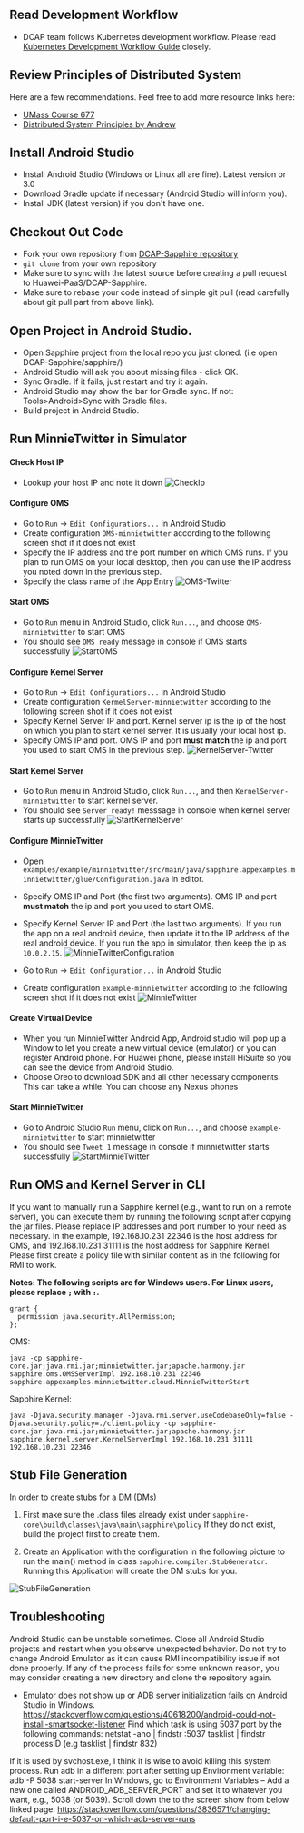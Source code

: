 ## Read Development Workflow
* DCAP team follows Kubernetes development workflow. Please read [Kubernetes Development Workflow Guide](https://github.com/kubernetes/community/blob/master/contributors/guide/github-workflow.md) closely.

## Review Principles of Distributed System
Here are a few recommendations. Feel free to add more resource links here:
* [UMass Course 677](http://lass.cs.umass.edu/~shenoy/courses/677/)
* [Distributed System Principles by Andrew](https://www.amazon.com/Distributed-Systems-Principles-Andrew-Tanenbaum/dp/153028175X)

## Install Android Studio
* Install Android Studio (Windows or Linux all are fine). Latest version or 3.0
* Download Gradle update if necessary (Android Studio will inform you).
* Install JDK (latest version) if you don't have one.

## Checkout Out Code
* Fork your own repository from [DCAP-Sapphire repository](https://github.com/Huawei-PaaS/DCAP-Sapphire) 
* `git clone` from your own repository
* Make sure to sync with the latest source before creating a pull request to Huawei-PaaS/DCAP-Sapphire.
* Make sure to rebase your code instead of simple git pull (read carefully about git pull part from above link).

## Open Project in Android Studio.
* Open Sapphire project from the local repo you just cloned. (i.e open DCAP-Sapphire/sapphire/)
* Android Studio will ask you about missing files - click OK.
* Sync Gradle. If it fails, just restart and try it again.
* Android Studio may show the bar for Gradle sync. If not: Tools>Android>Sync with Gradle files.
* Build project in Android Studio.

## Run MinnieTwitter in Simulator

#### Check Host IP
* Lookup your host IP and note it down
![CheckIp](images/CheckIPAddress.png)

#### Configure OMS
* Go to `Run` -> `Edit Configurations...` in Android Studio
* Create configuration `OMS-minnietwitter` according to the following screen shot if it does not exist
* Specify the IP address and the port number on which OMS runs. If you plan to run OMS on your local desktop, then you can use the IP address you noted down in the previous step. 
* Specify the class name of the App Entry
![OMS-Twitter](images/OMS-Twitter.png)

#### Start OMS
* Go to `Run` menu in Android Studio, click `Run...`, and choose `OMS-minnietwitter` to start OMS
* You should see `OMS ready` message in console if OMS starts successfully
![StartOMS](images/StartOMS.png)

#### Configure Kernel Server
* Go to `Run` -> `Edit Configurations...` in Android Studio
* Create configuration `KermelServer-minnietwitter` according to the following screen shot if it does not exist
* Specify Kernel Server IP and port. Kernel server ip is the ip of the host on which you plan to start kernel server. It is usually your local host ip. 
* Specify OMS IP and port. OMS IP and port **must match** the ip and port you used to start OMS in the previous step.
![KernelServer-Twitter](images/KernelServer-Twitter.png)

#### Start Kernel Server
* Go to `Run` menu in Android Studio, click `Run...`, and then `KernelServer-minnietwitter` to start kernel server.
* You should see `Server ready!` messsage in console when kernel server starts up successfully
![StartKernelServer](images/StartKernelServer.png)

#### Configure MinnieTwitter
* Open `examples/example/minnietwitter/src/main/java/sapphire.appexamples.minnietwitter/glue/Configuration.java` in editor.
* Specify OMS IP and Port (the first two arguments). OMS IP and port **must match** the ip and port you used to start OMS.
* Specify Kernel Server IP and Port (the last two arguments). If you run the app on a real android device, then update it to the IP address of the real android device. If you run the app in simulator, then keep the ip as `10.0.2.15`.
![MinnieTwitterConfiguration](images/MinnieTwitterConfiguration.png)

* Go to `Run` -> `Edit Configuration...` in Android Studio
* Create configuration `example-minnietwitter` according to the following screen shot if it does not exist
![MinnieTwitter](images/MinnieTwitter.png)

#### Create Virtual Device
* When you run MinnieTwitter Android App, Android studio will pop up a Window to let you create a new virtual device (emulator) or you can register Android phone. For Huawei phone, please install HiSuite so you can see the device from Android Studio.
* Choose Oreo to download SDK and all other necessary components. This can take a while. You can choose any Nexus phones

#### Start MinnieTwitter
* Go to Android Studio `Run` menu, click on `Run...`, and choose `example-minnietwitter` to start minnietwitter
* You should see `Tweet 1` message in console if minnietwitter starts successfully
![StartMinnieTwitter](images/StartMinnieTwitter.png)


## Run OMS and Kernel Server in CLI
If you want to manually run a Sapphire kernel (e.g., want to run on a remote server), you can execute them by running the following script after copying the jar files. Please replace IP addresses and port number to your need as necessary. In the example, 192.168.10.231 22346 is the host address for OMS, and 192.168.10.231 31111 is the host address for Sapphire Kernel. Please first create a policy file with similar content as in the following for RMI to work.

**Notes: The following scripts are for Windows users. For Linux users, please replace `;` with `:`.**
```
grant {
  permission java.security.AllPermission;
};
```
OMS:
```
java -cp sapphire-core.jar;java.rmi.jar;minnietwitter.jar;apache.harmony.jar sapphire.oms.OMSServerImpl 192.168.10.231 22346 sapphire.appexamples.minnietwitter.cloud.MinnieTwitterStart
```

Sapphire Kernel:
```
java -Djava.security.manager -Djava.rmi.server.useCodebaseOnly=false -Djava.security.policy=./client.policy -cp sapphire-core.jar;java.rmi.jar;minnietwitter.jar;apache.harmony.jar sapphire.kernel.server.KernelServerImpl 192.168.10.231 31111 192.168.10.231 22346
```
## Stub File Generation

In order to create stubs for a DM (DMs)
1. First make sure the .class files already exist under `sapphire-core\build\classes\java\main\sapphire\policy`
If they do not exist, build the project first to create them.

2. Create an Application with the configuration in the following picture to run the main() method in class `sapphire.compiler.StubGenerator`. Running this Application will create the DM stubs for you.

![StubFileGeneration](images/StubFileGeneration.PNG)

## Troubleshooting
Android Studio can be unstable sometimes. Close all Android Studio projects and restart when you observe unexpected behavior.
Do not try to change Android Emulator as it can cause RMI incompatibility issue if not done properly.
If any of the process fails for some unknown reason, you may consider creating a new directory and clone the repository again.

* Emulator does not show up or ADB server initialization fails on Android Studio in Windows.
https://stackoverflow.com/questions/40618200/android-could-not-install-smartsocket-listener
Find which task is using 5037 port by the following commands:
netstat -ano | findstr :5037
tasklist | findstr processID (e.g tasklist | findstr 832)

If it is used by svchost.exe, I think it is wise to avoid killing this system process.
Run adb in a different port after setting up Environment variable:
adb -P 5038 start-server
In Windows, go to Environment Variables – Add a new one called ANDROID_ADB_SERVER_PORT and set it to whatever you want, e.g., 5038 (or 5039). Scroll down the to the screen show from below linked page:
https://stackoverflow.com/questions/3836571/changing-default-port-i-e-5037-on-which-adb-server-runs


